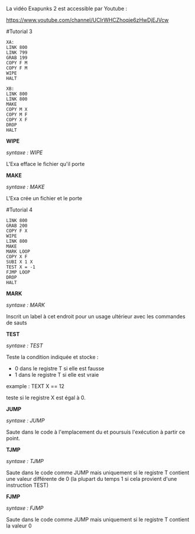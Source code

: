 La vidéo Exapunks 2 est accessible par Youtube :

https://www.youtube.com/channel/UCIrWHCZhoqje6zHwDjEJVcw

#Tutorial 3
```
XA:
LINK 800
LINK 799
GRAB 199
COPY F M
COPY F M
WIPE
HALT

XB:
LINK 800
LINK 800
MAKE
COPY M X
COPY M F
COPY X F
DROP
HALT
```
**WIPE**

*syntaxe : WIPE*

L'Exa efface le fichier qu'il porte

**MAKE**

*syntaxe : MAKE*

L'Exa crée un fichier et le porte

#Tutorial 4
```
LINK 800
GRAB 200
COPY F X
WIPE
LINK 800
MAKE
MARK LOOP
COPY X F
SUBI X 1 X
TEST X = -1
FJMP LOOP
DROP
HALT
```
**MARK**

*syntaxe : MARK <label>*

Inscrit un label à cet endroit pour un usage ultérieur avec les commandes de sauts

**TEST**

*syntaxe : TEST <condition>*

Teste la condition indiquée et stocke :
- 0 dans le registre T si elle est fausse
- 1 dans le registre T si elle est vraie

example : TEXT X == 12

teste si le registre X est égal à 0.

**JUMP**

*syntaxe : JUMP <label>*

Saute dans le code à l'emplacement du <label> et poursuis l'exécution à partir ce point.

**TJMP**

*syntaxe : TJMP <label>*

Saute dans le code comme JUMP mais uniquement si le registre T contient une valeur différente de 0 (la plupart du temps 1 si cela provient d'une instruction TEST)

**FJMP**

*syntaxe : FJMP <label>*

Saute dans le code comme JUMP mais uniquement si le registre T contient la valeur 0
